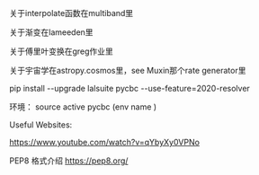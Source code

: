 关于interpolate函数在multiband里

关于渐变在lameeden里

关于傅里叶变换在greg作业里

关于宇宙学在astropy.cosmos里，see Muxin那个rate generator里

pip install --upgrade lalsuite pycbc --use-feature=2020-resolver

环境： source active pycbc (env name )

Useful Websites:

https://www.youtube.com/watch?v=qYbyXy0VPNo

PEP8 格式介绍 https://pep8.org/





